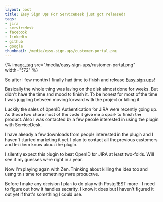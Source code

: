 ```yaml
---
layout: post
title: Easy Sign Ups For ServiceDesk just got released!
tags:
- jira
- servicedesk
- facebook
- linkedin
- github
- google
thumbnail: /media/easy-sign-ups/customer-portal.png
---
```

{% image_tag src="/media/easy-sign-ups/customer-portal.png" width="572" %}

So after I few months I finally had time to finish and release [Easy sign ups](https://marketplace.atlassian.com/plugins/easy.social.sign-ups.servicedesk/server/overview)!

Basically the whole thing was laying on the disk almost done for weeks. But didn't have the time and mood to finish it. To be honest for most of the time I was juggling between moving forward with the project or killing it.

Luckily the sales of OpenID Authentication for JIRA were recently going up. As those two share most of the code it give me a spark to finish the product. Also I was contacted by a few people interested in using the plugin with ServiceDesk.

I have already a few downloads from people interested in the plugin and I haven't started marketing it yet. I plan to contact all the previous customers and let them know about the plugin.

I silently expect this plugin to beat OpenID for JIRA at least two-folds. Will see if my guesses were right in a year.

Now I'm playing again with Zen. Thinking about killing the idea too and using this time for something more productive.

Before I make any decision I plan to do play with PostgREST more - I need to figure out how it handles security. I know it does but I haven't figured it out yet if that's something I could use.